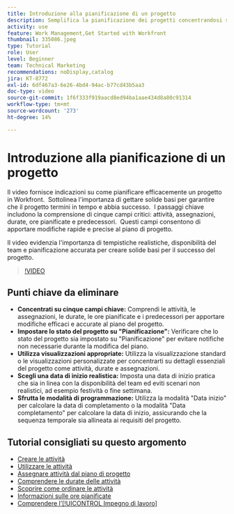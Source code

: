 ```yaml
---
title: Introduzione alla pianificazione di un progetto
description: Semplifica la pianificazione dei progetti concentrandosi sui campi chiave, impostando lo stato su "Pianificazione", utilizzando viste appropriate, selezionando date di inizio realistiche e sfruttando le modalità di pianificazione per calendari precisi.
activity: use
feature: Work Management,Get Started with Workfront
thumbnail: 335086.jpeg
type: Tutorial
role: User
level: Beginner
team: Technical Marketing
recommendations: noDisplay,catalog
jira: KT-8772
exl-id: 6df467a3-6e26-4bd4-94ac-b77cd43b5aa3
doc-type: video
source-git-commit: 1f6f333f919aacd8ed94ba1aae434d8a80c91314
workflow-type: tm+mt
source-wordcount: '273'
ht-degree: 14%

---
```


# Introduzione alla pianificazione di un progetto

Il video fornisce indicazioni su come pianificare efficacemente un progetto in Workfront. &#x200B; Sottolinea l&#39;importanza di gettare solide basi per garantire che il progetto termini in tempo e abbia successo. &#x200B; I passaggi chiave includono la comprensione di cinque campi critici: attività, assegnazioni, durate, ore pianificate e predecessori. &#x200B; Questi campi consentono di apportare modifiche rapide e precise al piano di progetto. &#x200B;

Il video evidenzia l&#39;importanza di tempistiche realistiche, disponibilità del team e pianificazione accurata per creare solide basi per il successo del progetto. &#x200B;

>[!VIDEO](https://video.tv.adobe.com/v/335086/?quality=12&learn=on&enablevpops)

## Punti chiave da eliminare

* **Concentrati su cinque campi chiave:** Comprendi le attività, le assegnazioni, le durate, le ore pianificate e i predecessori per apportare modifiche efficaci e accurate al piano del progetto. &#x200B;
* **Impostare lo stato del progetto su &quot;Pianificazione&quot;:** Verificare che lo stato del progetto sia impostato su &quot;Pianificazione&quot; per evitare notifiche non necessarie durante la modifica del piano. &#x200B;
* **Utilizza visualizzazioni appropriate:** Utilizza la visualizzazione standard o le visualizzazioni personalizzate per concentrarti su dettagli essenziali del progetto come attività, durate e assegnazioni. &#x200B;
* **Scegli una data di inizio realistica:** Imposta una data di inizio pratica che sia in linea con la disponibilità del team ed eviti scenari non realistici, ad esempio festività o fine settimana. &#x200B;
* **Sfrutta le modalità di programmazione:** Utilizza la modalità &quot;Data inizio&quot; per calcolare la data di completamento o la modalità &quot;Data completamento&quot; per calcolare la data di inizio, assicurando che la sequenza temporale sia allineata ai requisiti del progetto. &#x200B;



## Tutorial consigliati su questo argomento

* [Creare le attività](/help/manage-work/tasks/how-to-create-tasks.md)
* [Utilizzare le attività](/help/manage-work/tasks/work-with-tasks.md)
* [Assegnare attività dal piano di progetto](/help/manage-work/tasks/assign-tasks-from-the-project-plan.md)
* [Comprendere le durate delle attività](/help/manage-work/tasks/understand-task-durations.md)
* [Scoprire come ordinare le attività](/help/manage-work/tasks/learn-to-sequence-tasks.md)
* [Informazioni sulle ore pianificate](/help/manage-work/tasks/understand-planned-hours.md)
* [Comprendere l’[!UICONTROL Impegno di lavoro]](/help/manage-work/tasks/understand-work-effort.md)
